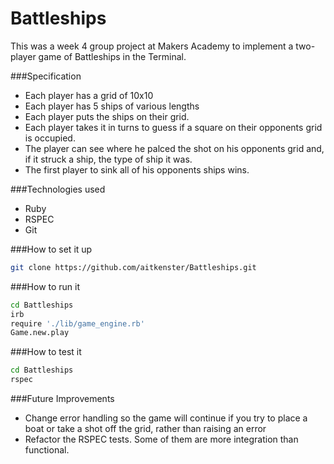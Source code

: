Battleships
===========

This was a week 4 group project at Makers Academy to implement a two-player game of Battleships in the Terminal.

###Specification

+ Each player has a grid of 10x10
+ Each player has 5 ships of various lengths
+ Each player puts the ships on their grid.
+ Each player takes it in turns to guess if a square on their opponents grid is occupied.
+ The player can see where he palced the shot on his opponents grid and, if it struck a ship, the type of ship it was.
+ The first player to sink all of his opponents ships wins.

###Technologies used

+ Ruby
+ RSPEC
+ Git

###How to set it up

```sh
git clone https://github.com/aitkenster/Battleships.git
```

###How to run it

```sh
cd Battleships
irb
require './lib/game_engine.rb'
Game.new.play

```

###How to test it

```sh
cd Battleships
rspec
``` 

###Future Improvements

+ Change error handling so the game will continue if you try to place a boat or take a shot off the grid, rather than raising an error
+ Refactor the RSPEC tests. Some of them are more integration than functional.

